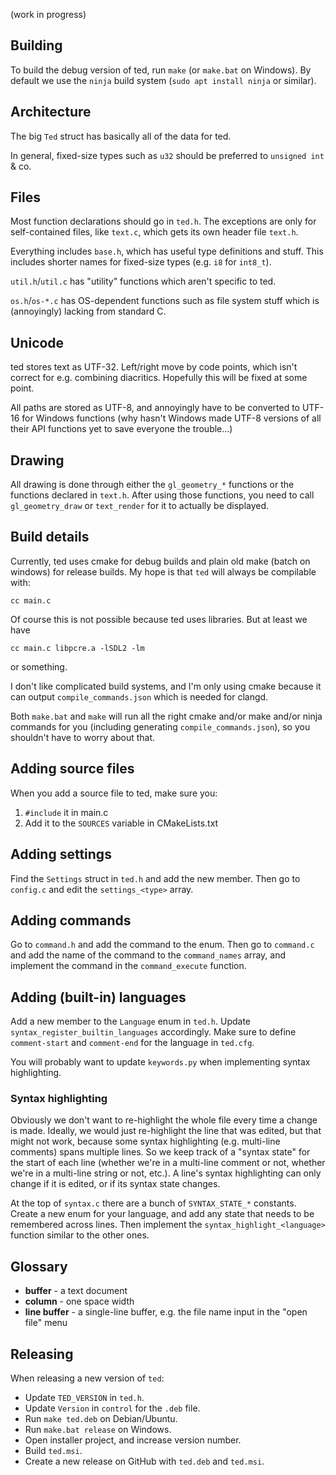 (work in progress)

## Building

To build the debug version of ted, run `make` (or `make.bat` on Windows).
By default we use the `ninja` build system (`sudo apt install ninja` or similar).

## Architecture

The big `Ted` struct has basically all of the data for ted.

In general, fixed-size types such as `u32` should be preferred to `unsigned int` & co.


## Files

Most function declarations should go in `ted.h`.
The exceptions are only for self-contained files, like `text.c`,
which gets its own header file `text.h`.

Everything includes `base.h`, which has useful type definitions and stuff.
This includes shorter names for fixed-size types (e.g. `i8` for `int8_t`).

`util.h`/`util.c` has "utility" functions which aren't specific to ted.

`os.h`/`os-*.c` has OS-dependent functions such as file system
stuff which is (annoyingly) lacking from standard C.

## Unicode

ted stores text as UTF-32. Left/right move by code points,
which isn't correct for e.g. combining diacritics. Hopefully this will
be fixed at some point.

All paths are stored as UTF-8, and annoyingly have to be converted to UTF-16 for Windows
functions (why hasn't Windows made UTF-8 versions of all their API functions yet to save
everyone the trouble...)

## Drawing

All drawing is done through either the `gl_geometry_*` functions or
the functions declared in `text.h`.
After using those functions, you need to call `gl_geometry_draw`
or `text_render` for it to actually be displayed.

## Build details

Currently, ted uses cmake for debug builds and plain old make (batch on windows) for
release builds. My hope is that `ted` will always be compilable with:
```
cc main.c
```
Of course this is not possible because ted uses libraries. But at least we have
```
cc main.c libpcre.a -lSDL2 -lm
```
or something.


I don't like complicated build systems, and I'm only using cmake because it can
output `compile_commands.json` which is needed for clangd.

Both `make.bat` and `make` will run all the right cmake and/or make and/or ninja commands
for you (including generating `compile_commands.json`),
so you shouldn't have to worry about that.

## Adding source files

When you add a source file to ted, make sure you:

1. `#include` it in main.c
2. Add it to the `SOURCES` variable in CMakeLists.txt

## Adding settings

Find the `Settings` struct in `ted.h` and add the new member.
Then go to `config.c` and edit the `settings_<type>` array.

## Adding commands

Go to `command.h` and add the command to the enum. Then
go to `command.c` and add the name of the command to the
`command_names` array,
and implement the command in the `command_execute` function.

## Adding (built-in) languages

Add a new member to the `Language` enum in `ted.h`.
Update `syntax_register_builtin_languages` accordingly.
Make sure to define `comment-start` and `comment-end`
for the language in `ted.cfg`.

You will probably want to update `keywords.py` when implementing
syntax highlighting.

### Syntax highlighting

Obviously we don't want to re-highlight the whole file every time a change is made.
Ideally, we would just re-highlight the line that was edited, but that might
not work, because some syntax highlighting (e.g. multi-line comments) spans multiple lines.
So we keep track of a "syntax state" for the start of each line (whether we're in a multi-line comment or not,
whether we're in a multi-line string or not, etc.). A line's syntax highlighting can only change
if it is edited, or if its syntax state changes.

At the top of `syntax.c` there are a bunch of `SYNTAX_STATE_*` constants.
Create a new enum for your language, and add any state that needs to be remembered across lines.
Then implement the `syntax_highlight_<language>` function similar to the other ones.

## Glossary

- **buffer** - a text document
- **column** - one space width
- **line buffer** - a single-line buffer, e.g. the file name input in the "open file" menu

## Releasing

When releasing a new version of `ted`:

- Update `TED_VERSION` in `ted.h`.
- Update `Version` in `control` for the `.deb` file.
- Run `make ted.deb` on Debian/Ubuntu.
- Run `make.bat release` on Windows.
- Open installer project, and increase version number.
- Build `ted.msi`.
- Create a new release on GitHub with `ted.deb` and `ted.msi`.
